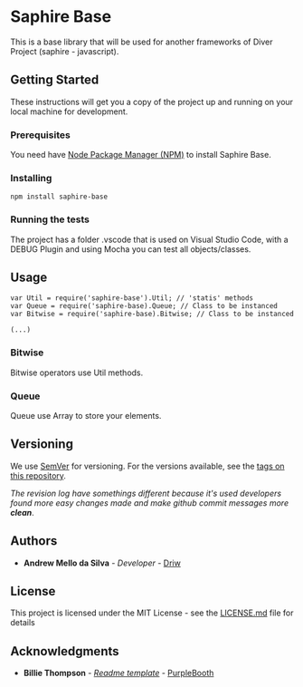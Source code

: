 # Saphire Base

This is a base library that will be used for another frameworks of Diver Project (saphire - javascript).

## Getting Started

These instructions will get you a copy of the project up and running on your local machine for development.

### Prerequisites

You need have [Node Package Manager (NPM)](https://www.npmjs.com/) to install Saphire Base.

### Installing

``
npm install saphire-base
``

### Running the tests

The project has a folder .vscode that is used on Visual Studio Code, with a DEBUG Plugin and using Mocha you can test all objects/classes.

## Usage

```
var Util = require('saphire-base').Util; // 'statis' methods
var Queue = require('saphire-base).Queue; // Class to be instanced
var Bitwise = require('saphire-base).Bitwise; // Class to be instanced

(...)
```

### Bitwise

Bitwise operators use Util methods.

### Queue

Queue use Array to store your elements.

## Versioning

We use [SemVer](http://semver.org/) for versioning. For the versions available, see the [tags on this repository](https://github.com/diverproject/diamond-lang/tags).

*The revision log have somethings different because it's used developers found more easy changes made and make github commit messages more **clean***.

## Authors

* **Andrew Mello da Silva** - *Developer* - [Driw](https://github.com/Driw)

## License

This project is licensed under the MIT License - see the [LICENSE.md](LICENSE.md) file for details

## Acknowledgments

* **Billie Thompson** - *[Readme template](https://gist.github.com/PurpleBooth/109311bb0361f32d87a2)* - [PurpleBooth](https://github.com/PurpleBooth)